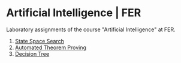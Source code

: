 # Artificial Intelligence | FER

Laboratory assignments of the course "Artificial Intelligence" at FER.

1. [State Space Search](https://github.com/ftodoric/fer-ui/blob/main/lab01/lab01-instructions.pdf)
2. [Automated Theorem Proving](https://github.com/ftodoric/fer-ui/blob/main/lab02/lab02-instructions.pdf)
3. [Decision Tree](https://github.com/ftodoric/fer-ui/blob/main/lab03/lab03-instructions.pdf)
